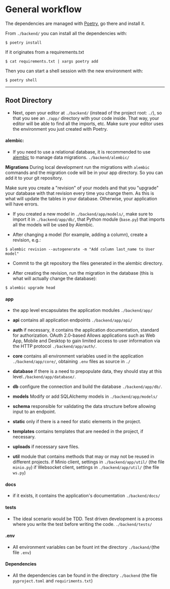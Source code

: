 # General workflow

The dependencies are managed with [Poetry](https://python-poetry.org/), go there and install it.

From `./backend/` you can install all the dependencies with:

```console
$ poetry install
```
If it originates from a requirements.txt
```console
$ cat requirements.txt | xargs poetry add
```

Then you can start a shell session with the new environment with:

```console
$ poetry shell
```
----
## **Root Directory**
- Next, open your editor at `./backend/` (instead of the project root: `./`), so that you see an `./app/` directory with your code inside. That way, your editor will be able to find all the imports, etc. Make sure your editor uses the environment you just created with Poetry.

#### **alembic:**
- If you need to use a relational database, it is recommended to use [alembic](https://alembic.sqlalchemy.org/en/latest/) to manage data migrations. `./backend/alembic/`


**Migrations**
During local development run the migrations with `alembic` commands and the migration code will be in your app directory. So you can add it to your git repository.

Make sure you create a "revision" of your models and that you "upgrade" your database with that revision every time you change them. As this is what will update the tables in your database. Otherwise, your application will have errors.

* If you created a new model in `./backend/app/models/`, make sure to import it in `./backend/app/db/`, that Python module (`base.py`) that imports all the models will be used by Alembic.

* After changing a model (for example, adding a column), create a revision, e.g.:

```console
$ alembic revision --autogenerate -m "Add column last_name to User model"
```

* Commit to the git repository the files generated in the alembic directory.

* After creating the revision, run the migration in the database (this is what will actually change the database):

```console
$ alembic upgrade head
```

#### **app**
- the app level encapsulates the application modules `./backend/app/`

- **api** contains all application endpoints `./backend/app/api/`
- **auth** if necessary, it contains the application documentation, standard for authorization. OAuth 2.0-based Allows applications such as Web App, Mobile and Desktop to gain limited access to user information via the HTTP protocol `./backend/app/auth/`.
- **core** contains all environment variables used in the application `./backend/app/core/`, obtaining `.env` files as source in `./`

- **database** if there is a need to prepopulate data, they should stay at this level`./backend/app/database/`.

- **db** configure the connection and build the database `./backend/app/db/`.

- **models** Modify or add SQLAlchemy models in `./backend/app/models/`
- **schema** responsible for validating the data structure before allowing input to an endpoint.

- **static** only if there is a need for static elements in the project.

- **templates** contains templates that are needed in the project, if necessary.

- **uploads** if necessary save files.

- **util** module that contains methods that may or may not be reused in different projects. if Minio client, settings in `./backend/app/util/` (the file `minio.py`)
if Websocket client, settings in `./backend/app/util/` (the file `ws.py`)

#### **docs**
- if it exists, it contains the application's documentation `./backend/docs/`

#### **tests**
- The ideal scenario would be TDD. Test driven development is a process where you write the test before writing the code. `./backend/tests/`

#### **.env**
- All environment variables can be fount int the directory `./backand/`(the file `.env`)

#### **Dependencies**
- All the dependencies can be found in the directory `./backend` (the file `pyproject.toml` and `requiriments.txt`)
